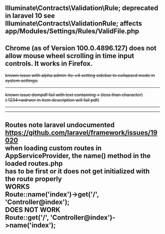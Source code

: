 Illuminate\Contracts\Validation\Rule; deprecated in laravel 10
see Illuminate\Contracts\ValidationRule;
affects app/Modules/Settings/Rules/ValidFile.php
----------------------------
Chrome (as of Version 100.0.4896.127) does not allow mouse wheel scrolling in time input controls.
It works in Firefox.
------------------
~~known issue with alpha admin-lte-v4 setting sidebar to collapsed mode in system settings.~~

--------
~~known issue dompdf fail with text containing < (less than character)  
(  1234<wdrwer  in item description will fail pdf)~~

------------
-------------------------------
Routes note laravel undocumented  https://github.com/laravel/framework/issues/19020  
when loading custom routes in AppServiceProvider, the name() method in the loaded routes.php  
has to be first or it does not get initialized with the route properly  
WORKS  
Route::name('index')->get('/', 'Controller@index');  
DOES NOT WORK  
Route::get('/', 'Controller@index')->name('index');
---------------------------------------


